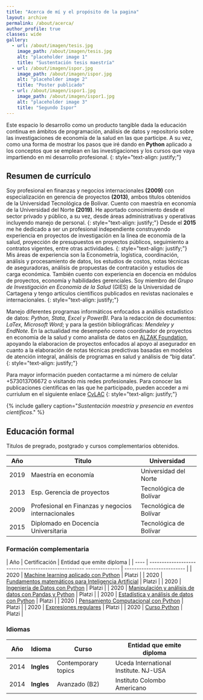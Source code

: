 ```yaml
---
title: "Acerca de mí y el propósito de la pagina"
layout: archive
permalink: /about/acerca/
author_profile: true
classes: wide
gallery:
  - url: /about/imagen/tesis.jpg
    image_path: /about/imagen/tesis.jpg
    alt: "placeholder image 1"
    title: "Sustentación tesis maestría"
  - url: /about/imagen/ispor.jpg
    image_path: /about/imagen/ispor.jpg
    alt: "placeholder image 2"
    title: "Poster publicado"
  - url: /about/imagen/ispor1.jpg
    image_path: /about/imagen/ispor1.jpg
    alt: "placeholder image 3"
    title: "Segundo Ispor"
---
```


Este espacio lo desarrollo como un producto tangible dada la educación continua en ámbitos de programación, análisis de datos y repositorio sobre las investigaciones de economía de la salud en las que participe. A su vez, como una forma de mostrar los pasos que iré dando en **Python** aplicado a los conceptos que se emplean en las investigaciones y los cursos que vaya impartiendo en mi desarrollo profesional. 
{: style="text-align: justify;"}

## Resumen de currículo

Soy profesional en finanzas y negocios internacionales **(2009)** con especialización en gerencia de proyectos **(2013)**, ambos títulos obtenidos de la Universidad Tecnológica de Bolívar. Cuento con maestría en economía de la Universidad del Norte **(2019)**. He aportado conocimiento desde el sector privado y público, a su vez, desde áreas administrativas y operativas incluyendo manejo de personal.
{: style="text-align: justify;"}
Desde el **2015** me he dedicado a ser un profesional independiente construyendo experiencia en proyectos de investigación en la línea de economía de la salud, proyección de presupuestos en proyectos públicos, seguimiento a contratos vigentes, entre otras actividades.
{: style="text-align: justify;"}
Mis áreas de experiencia son la Econometría, logística, coordinación, análisis y procesamiento de datos, los estudios de costos, notas técnicas de aseguradoras, análisis de propuestas de contratación y estudios de carga económica. También cuento con experiencia en docencia en módulos de proyectos, economía y habilidades gerenciales. Soy miembro del *Grupo de Investigación en Economía de la Salud* (GIES) de la Universidad de Cartagena y tengo artículos científicos publicados en revistas nacionales e internacionales.
{: style="text-align: justify;"}

Manejo diferentes programas informáticos enfocados a análisis estadístico de datos: *Python, Stata, Excel y PowerBI*. Para la redacción de documentos: *LaTex, Microsoft Word*; y para la gestión bibliográficas: *Mendeley y EndNote*. En la actualidad me desempeño como coordinador de proyectos en economia de la salud y como analista de datos en [ALZAK Foundation](https://alzakfoundation.org/ "Alzak link"), apoyando la elaboracion de proyectos enfocados al apoyo al asegurador en cuanto a la elaboración de notas técnicas predictivas basadas en modelos de atención integral, análisis de programas en salud y análisis de “big data”. 
{: style="text-align: justify;"}

Para mayor información pueden contactarme a mi número de celular +573013706672 o visitando mis redes profesionales. Para conocer las publicaciones cientificas en las que he participado, pueden acceder a mi curriulum en el siguiente enlace [CvLAC](https://scienti.minciencias.gov.co/cvlac/visualizador/generarCurriculoCv.do?cod_rh=0001593605 "CvLAC")
{: style="text-align: justify;"}

{% include gallery caption="*Sustentación maestría y presencia en eventos científicos*." %}

## Educación formal

Titulos de pregrado, postgrado y cursos complementarios obtenidos.

| Año   | Titulo                                             | Universidad            |
| ----  | -------------------------------------------------- | ---------------------- |
| 2019  | Maestría en economía                               | Universidad del Norte  |
| 2013  | Esp. Gerencia de proyectos                         | Tecnológica de Bolívar |
| 2009  | Profesional en Finanzas y negocios internacionales | Tecnológica de Bolívar |
| 2015  | Diplomado en Docencia Universitaria                | Tecnológica de Bolívar |

### Formación complementaria

| Año   | Certificación                                                                                                                         | Entidad que emite diploma |
| ----  | ---------------------------------------------------                                                                 --------------    | ------------------------- |
| 2020  | [Machine learning aplicado con Python](https://platzi.com/@fgomezdelarosa/curso/1178-scikit/diploma/detalle/ "ML")                    | Platzi                    |
| 2020  | [Fundamentos matemáticos para Inteligencia Artificial](https://platzi.com/@fgomezdelarosa/curso/1729-matematicas-ai/diploma/detalle/) | Platzi                    |
| 2020  | [Ingeniería de Datos con Python](https://platzi.com/@fgomezdelarosa/curso/1385-ingenieria-datos/diploma/detalle/)                     | Platzi                    |
| 2020  | [Manipulación y análisis de datos con Pandas y Python](https://platzi.com/@fgomezdelarosa/curso/1794-pandas/diploma/detalle/)         | Platzi                    |
| 2020  | [Estadística y análisis de datos con Python](https://platzi.com/@fgomezdelarosa/curso/1745-estadistica-python/diploma/detalle/)       | Platzi                    |
| 2020  | [Pensamiento Computacional con Python](https://platzi.com/@fgomezdelarosa/curso/1764-python-cs/diploma/detalle/)                      | Platzi                    |
| 2020  | [Expresiones regulares](https://platzi.com/@fgomezdelarosa/curso/1301-expresiones-regulares/diploma/detalle/)                         | Platzi                    |
| 2020  | [Curso Python](https://platzi.com/@fgomezdelarosa/curso/1104-python/diploma/detalle/)                                                 | Platzi                    |

### Idiomas

| Año   | Idioma     | Curso               | Entidad que emite diploma             |
| ----  | ---------- | ------------------- | ------------------------------------- |
| 2014  | **Ingles** | Contemporary topics | Uceda International Institute. NJ-USA |
| 2014  | **Ingles** | Avanzado (B2)       | Instituto Colombo Americano           |
